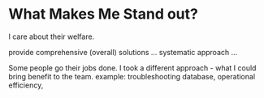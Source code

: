 # What Makes Me Stand out?

I care about their welfare. 

provide comprehensive (overall) solutions ... systematic approach ...

Some people go their jobs done.  I took a different approach - what I could bring benefit to the team.  example: troubleshooting database, operational efficiency,
